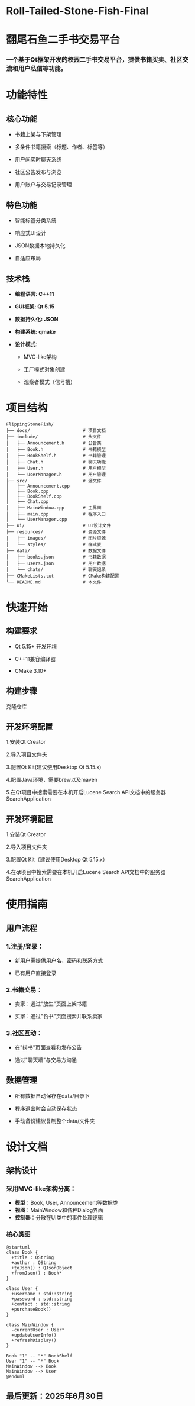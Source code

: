 # Roll-Tailed-Stone-Fish-Final
# 翻尾石鱼二手书交易平台

### 一个基于Qt框架开发的校园二手书交易平台，提供书籍买卖、社区交流和用户私信等功能。

# 功能特性

## 核心功能

- 书籍上架与下架管理

- 多条件书籍搜索（标题、作者、标签等）
  
- 用户间实时聊天系统
  
- 社区公告发布与浏览
  
- 用户账户与交易记录管理

## 特色功能

- 智能标签分类系统
  
- 响应式UI设计
  
- JSON数据本地持久化
  
- 自适应布局

  
## 技术栈

- **编程语言: C++11**

- **GUI框架: Qt 5.15**

- **数据持久化: JSON**

- **构建系统: qmake**

- **设计模式:**

  - MVC-like架构

  - 工厂模式对象创建

  - 观察者模式（信号槽）

# 项目结构

```text
FlippingStoneFish/
├── docs/                    # 项目文档
├── include/                 # 头文件
│   ├── Announcement.h       # 公告类
│   ├── Book.h               # 书籍模型
│   ├── BookShelf.h          # 书籍管理
│   ├── Chat.h               # 聊天功能
│   ├── User.h               # 用户模型
│   └── UserManager.h        # 用户管理
├── src/                     # 源文件
│   ├── Announcement.cpp
│   ├── Book.cpp
│   ├── BookShelf.cpp
│   ├── Chat.cpp
│   ├── MainWindow.cpp       # 主界面
│   ├── main.cpp             # 程序入口
│   └── UserManager.cpp
├── ui/                      # UI设计文件
├── resources/               # 资源文件
│   ├── images/              # 图片资源
│   └── styles/              # 样式表
├── data/                    # 数据文件
│   ├── books.json           # 书籍数据
│   ├── users.json           # 用户数据
│   └── chats/               # 聊天记录
├── CMakeLists.txt           # CMake构建配置
└── README.md                # 本文件
```

# 快速开始

## 构建要求

- Qt 5.15+ 开发环境

- C++11兼容编译器

- CMake 3.10+

## 构建步骤

克隆仓库

## 开发环境配置
1.安装Qt Creator

2.导入项目文件夹

3.配置Qt Kit(建议使用Desktop Qt 5.15.x)

4.配置Java环境，需要brew以及maven

5.在Qt项目中搜索需要在本机开启Lucene Search API文档中的服务器SearchApplication

## 开发环境配置
1.安装Qt Creator

2.导入项目文件夹

3.配置Qt Kit（建议使用Desktop Qt 5.15.x）

4.在qt项目中搜索需要在本机开启Lucene Search API文档中的服务器SearchApplication


# 使用指南

## 用户流程
### 1.注册/登录：
- 新用户需提供用户名、密码和联系方式

- 已有用户直接登录

### 2.书籍交易：
- 卖家：通过"放生"页面上架书籍

- 买家：通过"钓书"页面搜索并联系卖家

### 3.社区互动：
- 在"捞书"页面查看和发布公告

- 通过"聊天墙"与交易方沟通

## 数据管理
- 所有数据自动保存在data/目录下

- 程序退出时会自动保存状态

- 手动备份建议复制整个data/文件夹

# 设计文档

## 架构设计

### 采用MVC-like架构分离：

- **模型**：Book, User, Announcement等数据类
- **视图**：MainWindow和各种Dialog界面
- **控制器**：分散在UI类中的事件处理逻辑

### 核心类图

```plantuml
@startuml
class Book {
  +title : QString
  +author : QString
  +toJson() : QJsonObject
  +fromJson() : Book*
}

class User {
  +username : std::string
  +password : std::string
  +contact : std::string
  +purchaseBook()
}

class MainWindow {
  -currentUser : User*
  +updateUserInfo()
  +refreshDisplay()
}

Book "1" -- "*" BookShelf
User "1" -- "*" Book
MainWindow --> Book
MainWindow --> User
@enduml
```


## 最后更新：2025年6月30日

